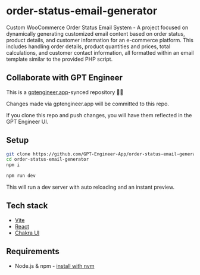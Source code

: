 # order-status-email-generator

Custom WooCommerce Order Status Email System - A project focused on dynamically generating customized email content based on order status, product details, and customer information for an e-commerce platform. This includes handling order details, product quantities and prices, total calculations, and customer contact information, all formatted within an email template similar to the provided PHP script.

## Collaborate with GPT Engineer

This is a [gptengineer.app](https://gptengineer.app)-synced repository 🌟🤖

Changes made via gptengineer.app will be committed to this repo.

If you clone this repo and push changes, you will have them reflected in the GPT Engineer UI.

## Setup

```sh
git clone https://github.com/GPT-Engineer-App/order-status-email-generator.git
cd order-status-email-generator
npm i
```

```sh
npm run dev
```

This will run a dev server with auto reloading and an instant preview.

## Tech stack

- [Vite](https://vitejs.dev/)
- [React](https://react.dev/)
- [Chakra UI](https://chakra-ui.com/)

## Requirements

- Node.js & npm - [install with nvm](https://github.com/nvm-sh/nvm#installing-and-updating)
